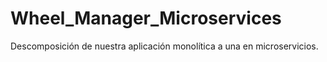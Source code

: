 # Wheel_Manager_Microservices
Descomposición de nuestra aplicación monolítica a una en microservicios.
